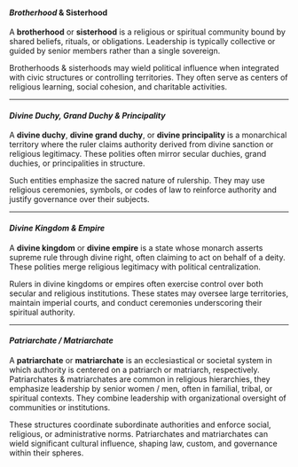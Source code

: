 #### *Brotherhood* & Sisterhood
A **brotherhood** or **sisterhood** is a religious or spiritual community bound by shared beliefs, rituals, or obligations. Leadership is typically collective or guided by senior members rather than a single sovereign.

Brotherhoods & sisterhoods may wield political influence when integrated with civic structures or controlling territories. They often serve as centers of religious learning, social cohesion, and charitable activities.

---
#### *Divine Duchy, Grand Duchy & Principality*
A **divine duchy**, **divine grand duchy**, or **divine principality** is a monarchical territory where the ruler claims authority derived from divine sanction or religious legitimacy. These polities often mirror secular duchies, grand duchies, or principalities in structure.

Such entities emphasize the sacred nature of rulership. They may use religious ceremonies, symbols, or codes of law to reinforce authority and justify governance over their subjects.

---
#### *Divine Kingdom & Empire*
A **divine kingdom** or **divine empire** is a state whose monarch asserts supreme rule through divine right, often claiming to act on behalf of a deity. These polities merge religious legitimacy with political centralization.

Rulers in divine kingdoms or empires often exercise control over both secular and religious institutions. These states may oversee large territories, maintain imperial courts, and conduct ceremonies underscoring their spiritual authority.

---
#### *Patriarchate / Matriarchate*
A **patriarchate** or **matriarchate** is an ecclesiastical or societal system in which authority is centered on a patriarch or matriarch, respectively. Patriarchates & matriarchates are common in religious hierarchies, they emphasize leadership by senior women / men, often in familial, tribal, or spiritual contexts. They combine leadership with organizational oversight of communities or institutions.

These structures coordinate subordinate authorities and enforce social, religious, or administrative norms. Patriarchates and matriarchates can wield significant cultural influence, shaping law, custom, and governance within their spheres. 